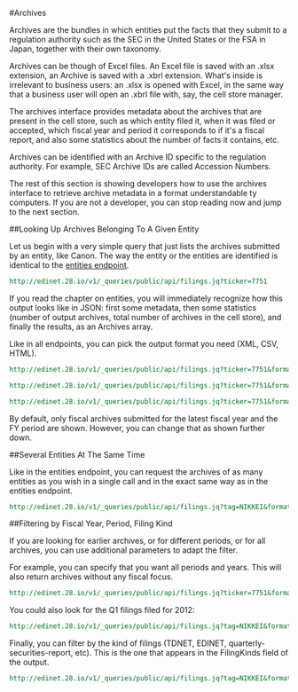 #Archives

Archives are the bundles in which entities put the facts that they submit to a regulation authority such as the SEC in the United States or the FSA in Japan, together with their own taxonomy.

Archives can be though of Excel files. An Excel file is saved with an .xlsx extension, an Archive is saved with a .xbrl extension. What's inside is irrelevant to business users: an .xlsx is opened with Excel, in the same way that a business user will open an .xbrl file with, say, the cell store manager.

The archives interface provides metadata about the archives that are present in the cell store, such as which entity filed it, when it was filed or accepted, which fiscal year and period it corresponds to if it's a fiscal report, and also some statistics about the number of facts it contains, etc.

Archives can be identified with an Archive ID specific to the regulation authority. For example, SEC Archive IDs are called Accession Numbers.

The rest of this section is showing developers how to use the archives interface to retrieve archive metadata in a format understandable ty computers. If you are not a developer, you can stop reading now and jump to the next section.

##Looking Up Archives Belonging To A Given Entity

Let us begin with a very simple query that just lists the archives submitted by an entity, like Canon. The way
 the entity or the entities are identified is identical to the [entities endpoint](gitbook/chap-BizQLTutorial-Companies.md).
 
```REST
http://edinet.28.io/v1/_queries/public/api/filings.jq?ticker=7751
```

If you read the chapter on entities, you will immediately recognize how this output looks like in JSON: first some metadata, then some statistics (number of output archives, total number of archives in the cell store), and finally the results, as an Archives array.

Like in all endpoints, you can pick the output format you need (XML, CSV, HTML).

```REST
http://edinet.28.io/v1/_queries/public/api/filings.jq?ticker=7751&format=xml
```

```REST
http://edinet.28.io/v1/_queries/public/api/filings.jq?ticker=7751&format=csv
```

```REST
http://edinet.28.io/v1/_queries/public/api/filings.jq?ticker=7751&format=html
```

By default, only fiscal archives submitted for the latest fiscal year and the FY period are shown. However, you can change that as shown further down.

##Several Entities At The Same Time

Like in the entities endpoint, you can request the archives of as many entities as you wish in a single call and in the exact same way as in the entities endpoint.

```REST
http://edinet.28.io/v1/_queries/public/api/filings.jq?tag=NIKKEI&format=html
```

##Filtering by Fiscal Year, Period, Filing Kind

If you are looking for earlier archives, or for different periods, or for all archives, you can use additional parameters to adapt the filter.

For example, you can specify that you want all periods and years. This will also return archives without any fiscal focus.

```REST
http://edinet.28.io/v1/_queries/public/api/filings.jq?ticker=7751&format=html&fiscalYear=ALL&fiscalPeriod=ALL
```

You could also look for the Q1 filings filed for 2012:

```REST
http://edinet.28.io/v1/_queries/public/api/filings.jq?tag=NIKKEI&format=html&fiscalYear=2012&fiscalPeriod=Q1
```

Finally, you can filter by the kind of filings (TDNET, EDINET, quarterly-securities-report, etc). This is the one that appears in the FilingKinds field of the output.

```REST
http://edinet.28.io/v1/_queries/public/api/filings.jq?tag=NIKKEI&format=html&fiscalYear=2014&filingKind=TDNET
```

